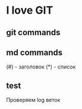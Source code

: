 # I love GIT 

## git commands

## md commands
(#) - заголовок
(*) - список

## test
Проверяем log веток